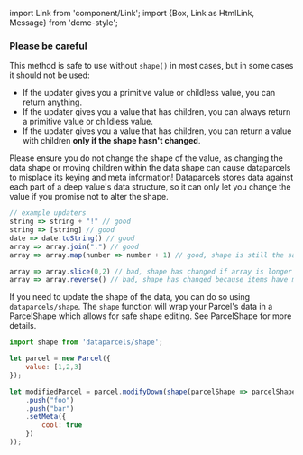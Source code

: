 import Link from 'component/Link';
import {Box, Link as HtmlLink, Message} from 'dcme-style';

### Please be careful


This method is safe to use without `shape()` in most cases, but in some cases it should not be used:

- If the updater gives you a primitive value or childless value, you can return anything.
- If the updater gives you a value that has children, you can always return a primitive value or childless value.
- If the updater gives you a value that has children, you can return a value with children **only if the shape hasn't changed**.

Please ensure you do not change the shape of the value, as changing the data shape or moving children within the data shape can cause dataparcels to misplace its keying and meta information!
Dataparcels stores data against each part of a deep value's data structure, so it can only let you change the value if you promise not to alter the shape.

```js
// example updaters
string => string + "!" // good
string => [string] // good
date => date.toString() // good
array => array.join(".") // good
array => array.map(number => number + 1) // good, shape is still the same

array => array.slice(0,2) // bad, shape has changed if array is longer that 2!
array => array.reverse() // bad, shape has changed because items have moved around!
```

If you need to update the shape of the data, you can do so using `dataparcels/shape`.
The `shape` function will wrap your Parcel's data in a <Link to="/api/ParcelShape">ParcelShape</Link> which allows for safe shape editing. See <Link to="/api/ParcelShape">ParcelShape</Link> for more details.

```js
import shape from 'dataparcels/shape';

let parcel = new Parcel({
    value: [1,2,3]
});

let modifiedParcel = parcel.modifyDown(shape(parcelShape => parcelShape
    .push("foo")
    .push("bar")
    .setMeta({
        cool: true
    })
));
```
